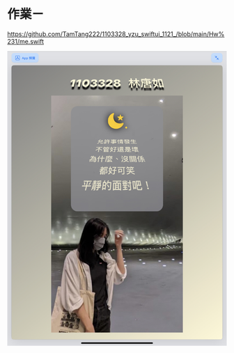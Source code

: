 # 作業ㄧ

 
https://github.com/TamTang222/1103328_yzu_swiftui_1121_/blob/main/Hw%231/me.swift

![image](https://github.com/TamTang222/1103328_yzu_swiftui_1121_/blob/main/Hw%231/selfpic.jpeg)
